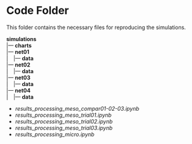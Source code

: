 # Code Folder 

This folder contains the necessary files for reproducing the simulations.

**simulations**  
|&mdash; **charts**   
|&mdash; **net01**  
|&emsp;|&mdash; **data**  
|&mdash; **net02**  
|&emsp;|&mdash; **data**  
|&mdash; **net03**  
|&emsp;|&mdash; **data**  
|&mdash; **net04**  
|&emsp;|&mdash; **data**  
* *results_processing_meso_compar01-02-03.ipynb*
* *results_processing_meso_trial01.ipynb*
* *results_processing_meso_trial02.ipynb*
* *results_processing_meso_trial03.ipynb*
* *results_processing_micro.ipynb*

